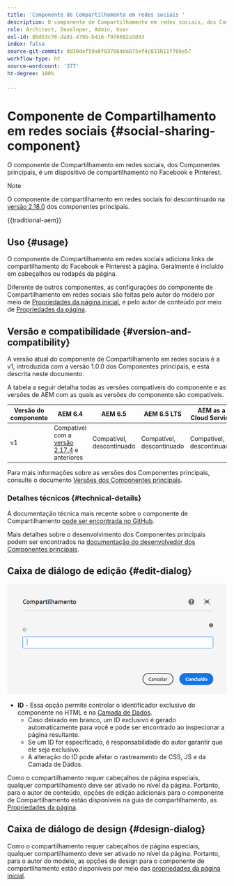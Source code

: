 ```yaml
---
title: 'Componente de Compartilhamento em redes sociais '
description: O componente de Compartilhamento em redes sociais, dos Componentes principais, é um dispositivo de compartilhamento no Facebook e Pinterest.
role: Architect, Developer, Admin, User
exl-id: 8bd53c76-da91-479b-b416-f978682a3d43
index: false
source-git-commit: dd30def59a8f037864da875ef4c831b11f766e57
workflow-type: ht
source-wordcount: '377'
ht-degree: 100%

---
```



# Componente de Compartilhamento em redes sociais {#social-sharing-component}

O componente de Compartilhamento em redes sociais, dos Componentes principais, é um dispositivo de compartilhamento no Facebook e Pinterest.

>[!NOTE]
>
>O componente de compartilhamento em redes sociais foi descontinuado na [versão 2.18.0](/help/versions.md) dos componentes principais.

{{traditional-aem}}

## Uso {#usage}

O componente de Compartilhamento em redes sociais adiciona links de compartilhamento do Facebook e Pinterest à página. Geralmente é incluído em cabeçalhos ou rodapés da página.

Diferente de outros componentes, as configurações do componente de Compartilhamento em redes sociais são feitas pelo autor do modelo por meio de [Propriedades da página inicial](https://experienceleague.adobe.com/docs/experience-manager-cloud-service/sites/authoring/features/templates.html?lang=pt-BR), e pelo autor de conteúdo por meio de [Propriedades da página](https://experienceleague.adobe.com/docs/experience-manager-cloud-service/sites/authoring/fundamentals/page-properties.html?lang=pt-BR).

## Versão e compatibilidade {#version-and-compatibility}

A versão atual do componente de Compartilhamento em redes sociais é a v1, introduzida com a versão 1.0.0 dos Componentes principais, e está descrita neste documento.

A tabela a seguir detalha todas as versões compatíveis do componente e as versões de AEM com as quais as versões do componente são compatíveis.

| Versão do componente | AEM 6.4 | AEM 6.5 | AEM 6.5 LTS | AEM as a Cloud Service |
|--- |--- |--- |---|---|
| v1 | Compatível com a <br>[versão 2.17.4](/help/versions.md) e anteriores | Compatível, descontinuado | Compatível, descontinuado | Compatível, descontinuado |

Para mais informações sobre as versões dos Componentes principais, consulte o documento [Versões dos Componentes principais](/help/versions.md).

### Detalhes técnicos {#technical-details}

A documentação técnica mais recente sobre o componente de Compartilhamento [pode ser encontrada no GitHub](https://adobe.com/go/aem_cmp_tech_sharing_v1_br).

Mais detalhes sobre o desenvolvimento dos Componentes principais podem ser encontrados na [documentação do desenvolvedor dos Componentes principais](/help/developing/overview.md).

## Caixa de diálogo de edição {#edit-dialog}

![Caixa de diálogo de edição do componente de Compartilhamento](/help/assets/sharing-edit.png)

* **ID** - Essa opção permite controlar o identificador exclusivo do componente no HTML e na [Camada de Dados](/help/developing/data-layer/overview.md).
   * Caso deixado em branco, um ID exclusivo é gerado automaticamente para você e pode ser encontrado ao inspecionar a página resultante.
   * Se um ID for especificado, é responsabilidade do autor garantir que ele seja exclusivo.
   * A alteração do ID pode afetar o rastreamento de CSS, JS e da Camada de Dados.

Como o compartilhamento requer cabeçalhos de página especiais, qualquer compartilhamento deve ser ativado no nível da página. Portanto, para o autor de conteúdo, opções de edição adicionais para o componente de Compartilhamento estão disponíveis na guia de compartilhamento, as [Propriedades da página](https://experienceleague.adobe.com/docs/experience-manager-cloud-service/sites/authoring/fundamentals/page-properties.html?lang=pt-BR).

## Caixa de diálogo de design {#design-dialog}

Como o compartilhamento requer cabeçalhos de página especiais, qualquer compartilhamento deve ser ativado no nível da página. Portanto, para o autor do modelo, as opções de design para o componente de compartilhamento estão disponíveis por meio das [propriedades da página inicial](https://experienceleague.adobe.com/docs/experience-manager-cloud-service/sites/authoring/features/templates.html?lang=pt-BR).
